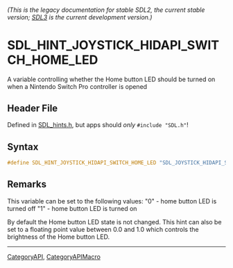 ###### (This is the legacy documentation for stable SDL2, the current stable version; [SDL3](https://wiki.libsdl.org/SDL3/) is the current development version.)
# SDL_HINT_JOYSTICK_HIDAPI_SWITCH_HOME_LED

A variable controlling whether the Home button LED should be turned on when a Nintendo Switch Pro controller is opened

## Header File

Defined in [SDL_hints.h](https://github.com/libsdl-org/SDL/blob/SDL2/include/SDL_hints.h), but apps should _only_ `#include "SDL.h"`!

## Syntax

```c
#define SDL_HINT_JOYSTICK_HIDAPI_SWITCH_HOME_LED "SDL_JOYSTICK_HIDAPI_SWITCH_HOME_LED"
```

## Remarks

This variable can be set to the following values: "0" - home button LED is
turned off "1" - home button LED is turned on

By default the Home button LED state is not changed. This hint can also be
set to a floating point value between 0.0 and 1.0 which controls the
brightness of the Home button LED.

----
[CategoryAPI](CategoryAPI), [CategoryAPIMacro](CategoryAPIMacro)

